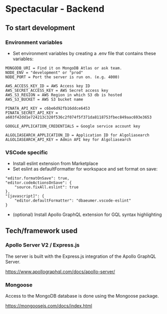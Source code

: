 # Spectacular - Backend

## To start development

### Environment variables

- Set environment variables by creating a .env file that contains these variables:

```
MONGODB_URI = Find it on MongoDB Atlas or ask team.
NODE_ENV = "development" or "prod"
NODE_PORT = Port the server is run on. (e.g. 4000)

AWS_ACCESS_KEY_ID = AWS Access key ID
AWS_SECRET_ACCESS_KEY = AWS Secret access key
AWS_S3_REGION = AWS Region in which S3 db is hosted
AWS_S3_BUCKET = AWS S3 bucket name

PINATA_API_KEY = c6be6d92fb16ddce6453
PINATA_SECRET_API_KEY = a603f42dd1e724213c320f536c2f074f5f371da8118753fbec849aac693e3653

GOOGLE_APPLICATION_CREDENTIALS = Google service account key

ALGOLIASEARCH_APPLICATION_ID = Application ID for Algoliasearch
ALGOLIASEARCH_API_KEY = Admin API key for Algoliasearch
```

### VSCode specific

- Install eslint extension from Marketplace
- Set eslint as defaultFormatter for workspace and set format on save:

```
"editor.formatOnSave": true,
"editor.codeActionsOnSave": {
    "source.fixAll.eslint": true
},
"[javascript]": {
    "editor.defaultFormatter": "dbaeumer.vscode-eslint"
}

```

- (optional) Install Apollo GraphQL extension for GQL syntax highlighting

## Tech/framework used

### Apollo Server V2 / Express.js
The server is built with the Express.js integration of the Apollo GraphQL Server.

https://www.apollographql.com/docs/apollo-server/

### Mongoose
Access to the MongoDB database is done using the Mongoose package.

https://mongoosejs.com/docs/index.html

